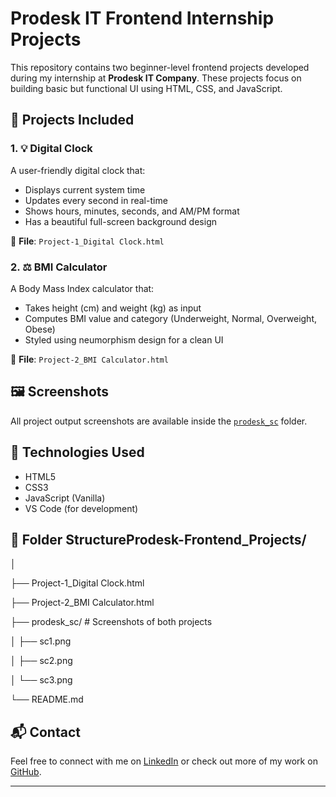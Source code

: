 # Prodesk IT Frontend Internship Projects

This repository contains two beginner-level frontend projects developed during my internship at **Prodesk IT Company**. These projects focus on building basic but functional UI using HTML, CSS, and JavaScript.

## 🔧 Projects Included

### 1. 💡 Digital Clock
A user-friendly digital clock that:
- Displays current system time
- Updates every second in real-time
- Shows hours, minutes, seconds, and AM/PM format
- Has a beautiful full-screen background design

📁 **File**: `Project-1_Digital Clock.html`

### 2. ⚖️ BMI Calculator
A Body Mass Index calculator that:
- Takes height (cm) and weight (kg) as input
- Computes BMI value and category (Underweight, Normal, Overweight, Obese)
- Styled using neumorphism design for a clean UI

📁 **File**: `Project-2_BMI Calculator.html`

## 🖼 Screenshots

All project output screenshots are available inside the [`prodesk_sc`](./prodesk_sc) folder.

## 🚀 Technologies Used
- HTML5
- CSS3
- JavaScript (Vanilla)
- VS Code (for development)

## 📌 Folder StructureProdesk-Frontend_Projects/

│

├── Project-1_Digital Clock.html

├── Project-2_BMI Calculator.html

├── prodesk_sc/ # Screenshots of both projects

│ ├── sc1.png

│ ├── sc2.png

│ └── sc3.png

└── README.md

## 📬 Contact

Feel free to connect with me on [LinkedIn](https://www.linkedin.com/in/lakshay-malik-702537293) or check out more of my work on [GitHub](https://github.com/LM1264).

---
